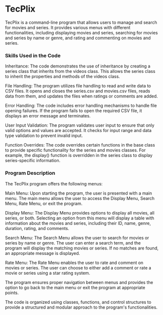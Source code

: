 # TecPlix
TecPlix is a command-line program that allows users to manage and search for movies and series. It provides various menus with different functionalities, including displaying movies and series, searching for movies and series by name or genre, and rating and commenting on movies and series.

### Skills Used in the Code
Inheritance: The code demonstrates the use of inheritance by creating a series class that inherits from the videos class. This allows the series class to inherit the properties and methods of the videos class.

File Handling: The program utilizes file handling to read and write data to CSV files. It opens and closes the series.csv and movies.csv files, reads data from them, and updates the files when ratings or comments are added.

Error Handling: The code includes error handling mechanisms to handle file opening failures. If the program fails to open the required CSV file, it displays an error message and terminates.

User Input Validation: The program validates user input to ensure that only valid options and values are accepted. It checks for input range and data type validation to prevent invalid input.

Function Overrides: The code overrides certain functions in the base class to provide specific functionality for the series and movies classes. For example, the display() function is overridden in the series class to display series-specific information.

### Program Description
The TecPlix program offers the following menus:

Main Menu: Upon starting the program, the user is presented with a main menu. The main menu allows the user to access the Display Menu, Search Menu, Rate Menu, or exit the program.

Display Menu: The Display Menu provides options to display all movies, all series, or both. Selecting an option from this menu will display a table with information about the movies and series, including their ID, name, genre, duration, rating, and comments.

Search Menu: The Search Menu allows the user to search for movies or series by name or genre. The user can enter a search term, and the program will display the matching movies or series. If no matches are found, an appropriate message is displayed.

Rate Menu: The Rate Menu enables the user to rate and comment on movies or series. The user can choose to either add a comment or rate a movie or series using a star rating system.

The program ensures proper navigation between menus and provides the option to go back to the main menu or exit the program at appropriate points.

The code is organized using classes, functions, and control structures to provide a structured and modular approach to the program's functionalities.
